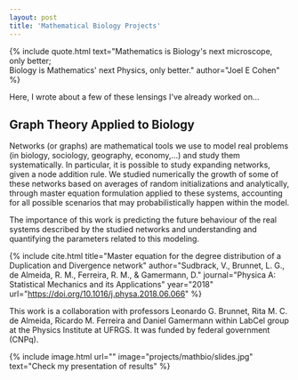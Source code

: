 ```yaml
---
layout: post
title: 'Mathematical Biology Projects'
---
```


{% include quote.html text="Mathematics is Biology's next microscope, only better;<br>Biology is Mathematics' next Physics, only better." author="Joel E Cohen" %}

Here, I wrote about a few of these lensings I've already worked on... 

## Graph Theory Applied to Biology

Networks (or graphs) are mathematical tools we use to model real problems (in biology, sociology, geography, economy,...) and study them systematically. In particular, it is possible to study expanding networks, given a node addition rule. We studied numerically the growth of some of these networks based on averages of random initializations and analytically, through master equation formulation applied to these systems, accounting for all possible scenarios that may probabilistically happen within the model.

The importance of this work is predicting the future behaviour of the real systems described by the studied networks and understanding and quantifying the parameters related to this modeling.

{% include cite.html title="Master equation for the degree distribution of a Duplication and Divergence network" author="Sudbrack, V., Brunnet, L. G., de Almeida, R. M., Ferreira, R. M., & Gamermann, D." journal="Physica A: Statistical Mechanics and its Applications" year="2018" url="https://doi.org/10.1016/j.physa.2018.06.066" %}

This work is a collaboration with professors Leonardo G. Brunnet, Rita M. C. de Almeida, Ricardo M. Ferreira and Daniel Gamermann within LabCel group at the Physics Institute at UFRGS. It was funded by federal government (CNPq).

{% include image.html url="" image="projects/mathbio/slides.jpg" text="Check my presentation of results" %}



